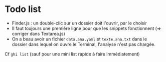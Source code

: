# Todo list

* Finder.js : un double-clic sur un dossier doit l'ouvrir, par le choisir
* Il faut toujours une première ligne pour que les snippets fonctionnent (=> corriger dans Textarea.js)
* On a beau avoir un fichier `data.ana.yaml` et `texte.ana.txt` dans le dossier dans lequel on ouvre le Terminal, l'analyse n'est pas chargée.


Cf `ghi list` (sauf pour une mini list rapide à faire immédiatement)
